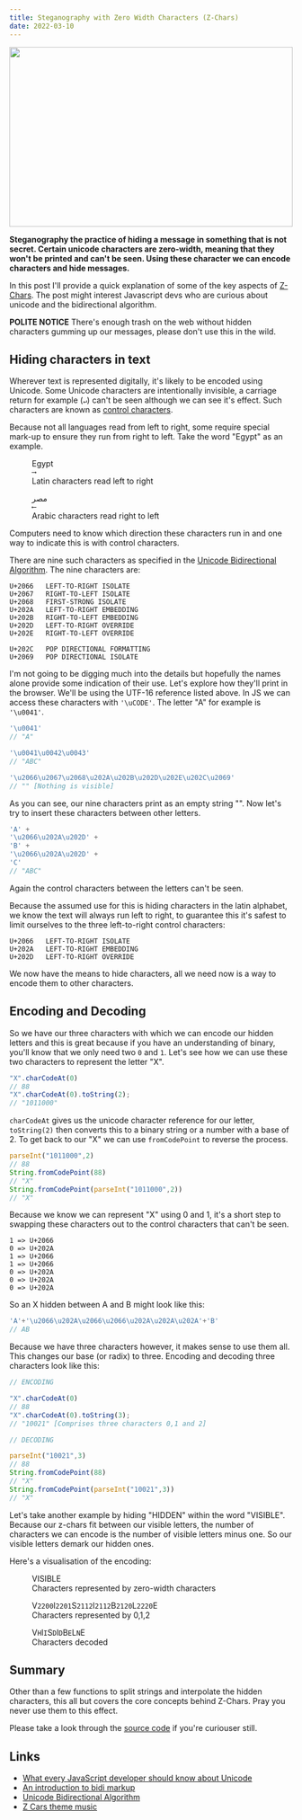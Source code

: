 ```yaml
---
title: Steganography with Zero Width Characters (Z-Chars)
date: 2022-03-10
---
```


<img src="https://user-images.githubusercontent.com/5805251/156551854-29ef4800-e455-4e86-bb98-deef7dd0d6b7.svg" style="width: 100%;height: 320px" />

__Steganography the practice of hiding a message in something that is not secret. Certain unicode characters are zero-width, meaning that they won't be printed and can't be seen. Using these character we can encode characters and hide messages.__

In this post I'll provide a quick explanation of some of the key aspects of [Z-Chars][Z-Chars Demo]. The post might interest Javascript devs who are curious about unicode and the bidirectional algorithm.

**POLITE NOTICE** There's enough trash on the web without hidden characters gumming up our messages, please don't use this in the wild.

## Hiding characters in text

Wherever text is represented digitally, it's likely to be encoded using Unicode. Some Unicode characters are intentionally invisible, a carriage return for example (`↵`) can't be seen although we can see it's effect. Such characters are known as [control characters][control-characters].

Because not all languages read from left to right, some require special mark-up to ensure they run from right to left. Take the word "Egypt" as an example.

<div>
    <figure>
        <div>Egypt</div>
        <code>⟶</code>
        <figcaption>Latin characters read left to right</figcaption>
    </figure>
    <figure>
        <div>مصر</div>
        <code>⟵</code>
        <figcaption>Arabic characters read right to left</figcaption>
    </figure>
</div>

Computers need to know which direction these characters run in and one way to indicate this is with control characters.

There are nine such characters as specified in the [Unicode Bidirectional Algorithm][Unicode Bidirectional Algorithm]. The nine characters are:

```
U+2066   LEFT-TO-RIGHT ISOLATE
U+2067   RIGHT-TO-LEFT ISOLATE
U+2068   FIRST-STRONG ISOLATE
U+202A   LEFT-TO-RIGHT EMBEDDING
U+202B   RIGHT-TO-LEFT EMBEDDING
U+202D   LEFT-TO-RIGHT OVERRIDE
U+202E   RIGHT-TO-LEFT OVERRIDE

U+202C   POP DIRECTIONAL FORMATTING
U+2069   POP DIRECTIONAL ISOLATE
```

I'm not going to be digging much into the details but hopefully the names alone provide some indication of their use. Let's explore how they'll print in the browser. We'll be using the UTF-16 reference listed above. In JS we can access these characters with `'\uCODE'`. The letter "A" for example is `'\u0041'`.

```js
'\u0041'
// "A"

'\u0041\u0042\u0043'
// "ABC"

'\u2066\u2067\u2068\u202A\u202B\u202D\u202E\u202C\u2069'
// "" [Nothing is visible]
```
As you can see, our nine characters print as an empty string "". Now let's try to insert these characters between other letters.

```js
'A' +
'\u2066\u202A\u202D' +
'B' +
'\u2066\u202A\u202D' +
'C'
// "A⁦‪‭B⁦‪‭C"
```

Again the control characters between the letters can't be seen.

Because the assumed use for this is hiding characters in the latin alphabet, we know the text will always run left to right, to guarantee this it's safest to limit ourselves to the three left-to-right control characters:

```
U+2066   LEFT-TO-RIGHT ISOLATE
U+202A   LEFT-TO-RIGHT EMBEDDING
U+202D   LEFT-TO-RIGHT OVERRIDE
```

We now have the means to hide characters, all we need now is a way to encode them to other characters.

## Encoding and Decoding

So we have our three characters with which we can encode our hidden letters and this is great because if you have an understanding of binary, you'll know that we only need two `0` and `1`. Let's see how we can use these two characters to represent the letter "X".

```js
"X".charCodeAt(0)
// 88
"X".charCodeAt(0).toString(2);
// "1011000"
```

`charCodeAt` gives us the unicode character reference for our letter, `toString(2)` then converts this to a binary string or a number with a base of 2. To get back to our "X" we can use `fromCodePoint` to reverse the process.

```js
parseInt("1011000",2)
// 88
String.fromCodePoint(88)
// "X"
String.fromCodePoint(parseInt("1011000",2))
// "X"
```

Because we know we can represent "X" using 0 and 1, it's a short step to swapping these characters out to the control characters that can't be seen.

```
1 => U+2066
0 => U+202A
1 => U+2066
1 => U+2066
0 => U+202A
0 => U+202A
0 => U+202A
```

So an X hidden between A and B might look like this:

```js
'A'+'\u2066\u202A\u2066\u2066\u202A\u202A\u202A'+'B'
// A⁦‪⁦⁦‪⁦‪B
```

Because we have three characters however, it makes sense to use them all. This changes our base (or radix) to three. Encoding and decoding three characters look like this:

```js
// ENCODING

"X".charCodeAt(0)
// 88
"X".charCodeAt(0).toString(3);
// "10021" [Comprises three characters 0,1 and 2]

// DECODING

parseInt("10021",3)
// 88
String.fromCodePoint(88)
// "X"
String.fromCodePoint(parseInt("10021",3))
// "X"
```

Let's take another example by hiding "HIDDEN" within the word "VISIBLE". Because our z-chars fit between our visible letters, the number of characters we can encode is the number of visible letters minus one. So our visible letters demark our hidden ones.

Here's a visualisation of the encoding:

<div>
<figure>
    <span>V‭‭⁦⁦I‭‭⁦‪S‭‪‪‭I‭‪‪‭B‭‪‭⁦L‭‭‭⁦E⁩</span>
    <figcaption>Characters represented by zero-width characters</figcaption>
</figure>

<figure>
    <span>V<code>2200</code>I<code>2201</code>S<code>2112</code>I<code>2112</code>B<code>2120</code>L<code>2220</code>E</span>
    <figcaption>Characters represented by 0,1,2</figcaption>
</figure>

<figure>
    <span>V<code>H</code>I<code>I</code>S<code>D</code>I<code>D</code>B<code>E</code>L<code>N</code>E</span>
    <figcaption>Characters decoded</figcaption>
</figure>
</div>

## Summary

Other than a few functions to split strings and interpolate the hidden characters, this all but covers the core concepts behind Z-Chars. Pray you never use them to this effect.

Please take a look through the [source code] if you're curiouser still.

## Links

- [What every JavaScript developer should know about Unicode]
- [An introduction to bidi markup]
- [Unicode Bidirectional Algorithm]
- [Z Cars theme music]

[source code]: https://github.com/robstarbuck/z-chars
[Z-Chars Demo]: https://robstarbuck.github.io/z-chars-demo/
[bidi basics]: https://www.w3.org/International/articles/inline-bidi-markup/uba-basics
[Unicode Bidirectional Algorithm]: http://www.unicode.org/reports/tr9/
[An introduction to bidi markup]: https://www.w3.org/International/articles/inline-bidi-markup/
[control-characters]: https://en.wikipedia.org/wiki/Control_character
[What every JavaScript developer should know about Unicode]: https://dmitripavlutin.com/what-every-javascript-developer-should-know-about-unicode/
[charCodeAt]: https://developer.mozilla.org/en-US/docs/Web/JavaScript/Reference/Global_Objects/String/charCodeAt#examples
[Z Cars theme music]: https://www.youtube.com/watch?v=wL1HnDGTAK8
